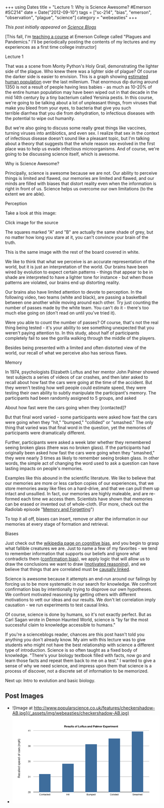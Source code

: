 +++
using Dates
title = "Lecture 1: Why is Science Awesome? #Emerson #SC214"
date = Date("2012-09-10")
tags = ["sc-214", "bias", "emerson", "observation", "plague", "science"]
category = "webeasties"
+++

_This post initially appeared on [Science Blogs](http://scienceblogs.com/webeasties)_

[This fall, I'm [teaching a course](http://scienceblogs.com/webeasties/2012/08/28/plagues-and-pandemics-emerson-sc-214/) at Emerson College called "Plagues and Pandemics." I'll be periodically posting the contents of my lectures and my experiences as a first time college instructor]

Lecture 1

That was a scene from Monty Python's Holy Grail, demonstrating the lighter side of the plague. Who knew there was a lighter side of plague? Of course the darker side is easier to envision. This is a graph showing [estimated human population](http://www.census.gov/population/international/data/worldpop/table_history.php) over the last millenium. That enormous dip during around 1350 is not a result of people having less babies - as much as 10-20% of the entire human population may have been wiped out in that decade in the mid 14th century by a tiny bacterium called Yersinia pestis. In this course, we're going to be talking about a lot of unpleasant things, from viruses that make you bleed from your eyes, to bacteria that give you such terrible diarrhea that you die from dehydration, to infectious diseases with the potential to wipe out humanity.

But we're also going to discuss some really great things like vaccines, turning viruses into antibiotics, and even sex. I realize that sex in the context of infectious disease doesn't sound like a pleasant topic, but I'm talking about a theory that suggests that the whole reason sex evolved in the first place was to help us evade infectious microorganisms. And of course, we're going to be discussing science itself, which is awesome.

Why is Science Awesome?

Principally, science is awesome because we are not. Our ability to perceive things is limited and flawed, our memories are limited and flawed, and our minds are filled with biases that distort reality even when the information is right in front of us. Science helps us overcome our own limitations (to the extent we are able).

Perception

Take a look at this image:

Click image for the source

The squares marked "A" and "B" are actually the same shade of grey, but no matter how long you stare at it, you can't convince your brain of the truth.

This is the same image with the rest of the board covered in white.

We like to think that what we perceive is an accurate representation of the world, but it is just an interpretation of the world. Our brains have been wired by evolution to expect certain patterns - things that appear to be in shade are interpreted to have a lighter tone for instance - but when those patterns are violated, our brains end up distorting reality.

Our brains also have limited attention to devote to perception. In the following video, two teams (white and black), are passing a basketball between one another while moving around each other. Try just counting the number of passes made by the white team. You can't do it - there's too much else going on (don't read on until you've tried it).

Were you able to count the number of passes? Of course, that's not the real thing being tested - it's your ability to see something unexpected that you weren't paying attention to. In this study, about half of participants completely fail to see the gorilla walking through the middle of the players.

Besides being presented with a limited and often distorted view of the world, our recall of what we perceive also has serious flaws.

Memory

In 1974, psychologists Elizabeth Loftus and her mentor John Palmer showed  test subjects a series of videos of car crashes, and then later asked to recall about how fast the cars were going at the time of the accident. But they weren't testing how well people could estimate speed, they were testing their own ability to subtly manipulate the participant's memory. The participants had been randomly assigned to 5 groups, and asked

About how fast were the cars going when they [contacted]?

But that final word varied - some participants were asked how fast the cars were going when they "hit," "bumped," "collided" or "smashed." The only thing that varied was that final word in the question, yet the memories of participants were dramatically different.

Further, participants were asked a week later whether they remembered seeing broken glass (there was no broken glass). If the participants had originally been asked how fast the cars were going when they "smashed," they were nearly 3 times as likely to remember seeing broken glass. In other words, the simple act of changing the word used to ask a question can have lasting impacts on people's memories.

Examples like this abound in the scientific literature. We like to believe that our memories are more or less carbon copies of our experiences, that we store memories away like files on a hard-drive, and that we can pull them up intact and unsullied. In fact, our memories are highly maleable, and are re-formed each time we access them. Scientists have shown that memories can be erased or invented out of whole-cloth. (For more, check out the Radiolab episode "[Memory and Forgetting](http://www.radiolab.org/2007/jun/07/)")

To top it all off, biases can insert, remove or alter the information in our memories at every stage of formation and retrieval.

Biases

Just check out the [wikipedia page on cognitive bias](http://en.wikipedia.org/wiki/Cognitive_biases), and you begin to grasp what fallible creatures we are. Just to name a few of my favorites - we tend to remember information that supports our beliefs and ignore what contradicts them ([confirmation bias](http://en.wikipedia.org/wiki/Confirmation_bias)), we apply logic that will allow us to draw the conclusions we want to draw ([motivated reasoning](http://en.wikipedia.org/wiki/Motivated_reasoning)), and we believe that things that are correlated must be [causally linked](http://en.wikipedia.org/wiki/Correlation_does_not_imply_causation).

Science is awesome because it attempts an end-run around our failings by forcing us to be more systematic in our search for knowledge. We confront confirmation bias by intentionally trying to disprove our own hypotheses. We confront motivated reasoning by getting others with different motivations to vett our ideas and our results. We don't let correlation imply causation - we run experiments to test causal links.

Of course, science is done by humans, so it's not exactly perfect. But as Carl Sagan wrote in Demon Haunted World, science is "by far the most successful claim to knowledge accessible to humans."

If you're a scienceblogs reader, chances are this post hasn't told you anything you don't already know. My aim with this lecture was to give students who might not have the best relationship with science a different type of introduction. Science is so often taught as a fixed body of knowledge. "There's your biology textbook filled with facts, now go and learn those facts and repeat them back to me on a test." I wanted to give a sense of why we need science, and impress upon them that science is a process of discover, not a discrete set of information to be memorized.

Next up: Intro to evolution and basic biology.
 
 
 

      
  

 ## Post Images

- ![Image at http://www.popularscience.co.uk/features/checkershadow-AB.jpg](/_assets/img/webeasties/checkershadow-AB.jpg)
- ![](/assets/img/webeasties/Screen-Shot-2012-09-09-at-11.27.59-PM1.png)

